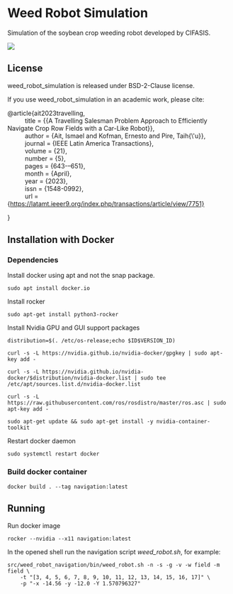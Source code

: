 # Weed Robot Simulation

Simulation of the soybean crop weeding robot developed by CIFASIS.

[![](https://markdown-videos.deta.dev/youtube/NlTgNNLH3LA)](https://youtu.be/NlTgNNLH3LA)

## License

weed_robot_simulation is released under BSD-2-Clause license.

If you use weed_robot_simulation in an academic work, please cite:

@article{ait2023travelling,  
&nbsp;&nbsp;&nbsp;&nbsp;&nbsp;&nbsp;&nbsp;&nbsp;&nbsp;
  title = {{A Travelling Salesman Problem Approach to Efficiently Navigate Crop Row Fields with a Car-Like Robot}},  
&nbsp;&nbsp;&nbsp;&nbsp;&nbsp;&nbsp;&nbsp;&nbsp;&nbsp;
  author = {Ait, Ismael and Kofman, Ernesto and Pire, Taih{\\'u}},  
&nbsp;&nbsp;&nbsp;&nbsp;&nbsp;&nbsp;&nbsp;&nbsp;&nbsp;
  journal = {IEEE Latin America Transactions},  
&nbsp;&nbsp;&nbsp;&nbsp;&nbsp;&nbsp;&nbsp;&nbsp;&nbsp;
  volume = {21},  
&nbsp;&nbsp;&nbsp;&nbsp;&nbsp;&nbsp;&nbsp;&nbsp;&nbsp;
  number = {5},  
&nbsp;&nbsp;&nbsp;&nbsp;&nbsp;&nbsp;&nbsp;&nbsp;&nbsp;
  pages = {643-–651},  
&nbsp;&nbsp;&nbsp;&nbsp;&nbsp;&nbsp;&nbsp;&nbsp;&nbsp;
  month = {April},  
&nbsp;&nbsp;&nbsp;&nbsp;&nbsp;&nbsp;&nbsp;&nbsp;&nbsp;
  year = {2023},  
&nbsp;&nbsp;&nbsp;&nbsp;&nbsp;&nbsp;&nbsp;&nbsp;&nbsp;
  issn = {1548-0992},  
&nbsp;&nbsp;&nbsp;&nbsp;&nbsp;&nbsp;&nbsp;&nbsp;&nbsp;
  url = {https://latamt.ieeer9.org/index.php/transactions/article/view/7751} 
  
}

## Installation with Docker

### Dependencies

Install docker using apt and not the snap package.

```
sudo apt install docker.io
```

Install rocker

```
sudo apt-get install python3-rocker
```

Install Nvidia GPU and GUI support packages

```
distribution=$(. /etc/os-release;echo $ID$VERSION_ID)

curl -s -L https://nvidia.github.io/nvidia-docker/gpgkey | sudo apt-key add -
	
curl -s -L https://nvidia.github.io/nvidia-docker/$distribution/nvidia-docker.list | sudo tee /etc/apt/sources.list.d/nvidia-docker.list

curl -s -L https://raw.githubusercontent.com/ros/rosdistro/master/ros.asc | sudo apt-key add -

sudo apt-get update && sudo apt-get install -y nvidia-container-toolkit
```

Restart docker daemon

```
sudo systemctl restart docker
```

### Build docker container

```
docker build . --tag navigation:latest
```

## Running

Run docker image

```
rocker --nvidia --x11 navigation:latest
```

In the opened shell run the navigation script *weed_robot.sh*, for example:

```
src/weed_robot_navigation/bin/weed_robot.sh -n -s -g -v -w field -m field \
	-t "[3, 4, 5, 6, 7, 8, 9, 10, 11, 12, 13, 14, 15, 16, 17]" \
	-p "-x -14.56 -y -12.0 -Y 1.570796327"
```
